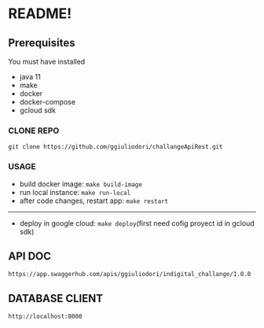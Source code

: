 # README!

## Prerequisites

You must have installed

* java 11
* make
* docker
* docker-compose
* gcloud sdk

### CLONE REPO
```git clone https://github.com/ggiuliodori/challangeApiRest.git```

### USAGE

* build docker image: ```make build-image```
* run local instance: ```make run-local```
* after code changes, restart app: ```make restart```
-------------------------------------------------------------------
* deploy in google cloud: ```make deploy```(first need cofig proyect id in gcloud sdk)

## API DOC
```https://app.swaggerhub.com/apis/ggiuliodori/indigital_challange/1.0.0```

## DATABASE CLIENT
```http://localhost:8000```